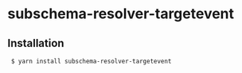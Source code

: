 subschema-resolver-targetevent
===

## Installation
```sh
 $ yarn install subschema-resolver-targetevent
```
